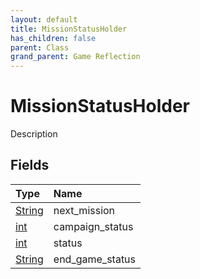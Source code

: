 ```yaml
---
layout: default
title: MissionStatusHolder
has_children: false
parent: Class
grand_parent: Game Reflection
---
```

# MissionStatusHolder
Description 

## Fields

| Type | Name |
|:-------------|:--------------|
| [String](/docs/game-reflection/components/string) | next_mission |
| [int](/docs/game-reflection/enums/int) | campaign_status |
| [int](/docs/game-reflection/enums/int) | status |
| [String](/docs/game-reflection/components/string) | end_game_status |

